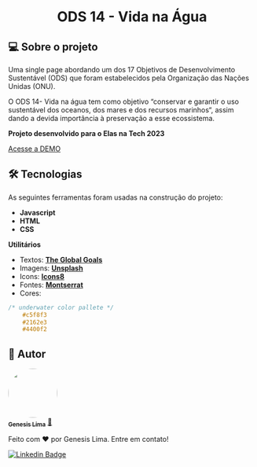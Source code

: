 <h1 align="center">ODS 14 - Vida na Água</h1>

## 💻 Sobre o projeto

Uma single page abordando um dos 17 Objetivos de Desenvolvimento Sustentável (ODS) que foram estabelecidos pela Organização das Nações Unidas (ONU).

O ODS 14- Vida na água tem como objetivo “conservar e garantir o uso sustentável dos oceanos, dos mares e dos recursos marinhos“, assim dando a devida importância à preservação a esse ecossistema.


**Projeto desenvolvido para o Elas na Tech 2023**

<a  href="https://g-101.github.io/elas-na-tech-2023/ods-14">Acesse a DEMO</a>

## 🛠 Tecnologias

As seguintes ferramentas foram usadas na construção do projeto:

- **Javascript**
- **HTML**
- **CSS**


**Utilitários**
- Textos:  **[The Global Goals](https://www.globalgoals.org/goals/14-life-below-water/)**
- Imagens:  **[Unsplash](https://unsplash.com/)**
- Icons: **[Icons8](https://icons8.com/icons/bubbles)**
- Fontes: **[Montserrat](https://fonts.google.com/specimen/Montserrat)**
- Cores:

```css
/* underwater color pallete */
    #c5f8f3
    #2162e3
    #4400f2
```

## 🦸 Autor

<a href="https://github.com/g-101">
 <img style="border-radius: 50%;" src="https://github.com/g-101.png" width="100px;" alt=""/>
 <br />
 <sub><b>Genesis Lima</b></sub></a> <a href="https://github.com/g-101" title="github profile">🚀</a>

Feito com ❤️ por Genesis Lima. Entre em contato!

[![Linkedin Badge](https://img.shields.io/badge/-Genesis-blue?style=flat-square&logo=Linkedin&logoColor=white&link=https://www.linkedin.com/in/genesislima101/)](https://www.linkedin.com/in/genesislima101/)
